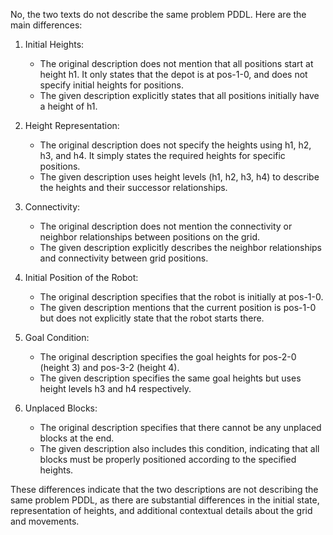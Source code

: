 No, the two texts do not describe the same problem PDDL. Here are the main differences:

1. Initial Heights:
   - The original description does not mention that all positions start at height h1. It only states that the depot is at pos-1-0, and does not specify initial heights for positions.
   - The given description explicitly states that all positions initially have a height of h1.

2. Height Representation:
   - The original description does not specify the heights using h1, h2, h3, and h4. It simply states the required heights for specific positions.
   - The given description uses height levels (h1, h2, h3, h4) to describe the heights and their successor relationships.

3. Connectivity:
   - The original description does not mention the connectivity or neighbor relationships between positions on the grid.
   - The given description explicitly describes the neighbor relationships and connectivity between grid positions.

4. Initial Position of the Robot:
   - The original description specifies that the robot is initially at pos-1-0.
   - The given description mentions that the current position is pos-1-0 but does not explicitly state that the robot starts there.

5. Goal Condition:
   - The original description specifies the goal heights for pos-2-0 (height 3) and pos-3-2 (height 4).
   - The given description specifies the same goal heights but uses height levels h3 and h4 respectively.

6. Unplaced Blocks:
   - The original description specifies that there cannot be any unplaced blocks at the end.
   - The given description also includes this condition, indicating that all blocks must be properly positioned according to the specified heights.

These differences indicate that the two descriptions are not describing the same problem PDDL, as there are substantial differences in the initial state, representation of heights, and additional contextual details about the grid and movements.